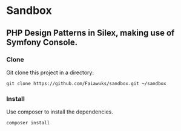 # Sandbox 
## PHP Design Patterns in Silex, making use of Symfony Console.

### Clone
Git clone this project in a directory:

````
git clone https://github.com/Faiawuks/sandbox.git ~/sandbox
````

### Install
Use composer to install the dependencies.

````
composer install
````
